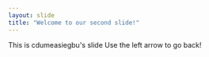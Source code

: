 ```yaml
---
layout: slide
title: "Welcome to our second slide!"
---
```

This is cdumeasiegbu's slide
Use the left arrow to go back!
